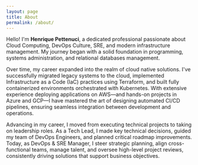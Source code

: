 ```yaml
---
layout: page
title: About
permalink: /about/
---
```


Hello! I'm **Henrique Pettenuci**, a dedicated professional passionate about Cloud Computing, DevOps Culture, SRE, and modern infrastructure management. My journey began with a solid foundation in programming, systems administration, and relational databases management.

Over time, my career expanded into the realm of cloud native solutions. I've successfully migrated legacy systems to the cloud, implemented Infrastructure as a Code (IaC) practices using Terraform, and built fully containerized environments orchestrated with Kubernetes. With extensive experience deploying applications on AWS—and hands-on projects in Azure and GCP—I have mastered the art of designing automated CI/CD pipelines, ensuring seamless integration between development and operations.

Advancing in my career, I moved from executing technical projects to taking on leadership roles. As a Tech Lead, I made key technical decisions, guided my team of DevOps Engineers, and planned critical roadmap improvements. Today, as DevOps & SRE Manager, I steer strategic planning, align cross-functional teams, manage talent, and oversee high-level project reviews, consistently driving solutions that support business objectives.